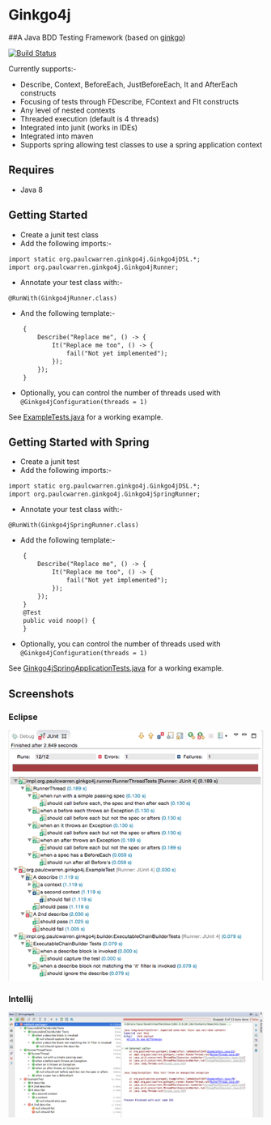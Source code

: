 # Ginkgo4j
##A Java BDD Testing Framework  (based on [ginkgo](http://onsi.github.io/ginkgo/))

[![Build Status](https://travis-ci.org/paulcwarren/ginkgo4j.svg?branch=master)](https://travis-ci.org/paulcwarren/ginkgo4j)

Currently supports:-
- Describe, Context, BeforeEach, JustBeforeEach, It and AfterEach constructs
- Focusing of tests through FDescribe, FContext and FIt constructs
- Any level of nested contexts
- Threaded execution (default is 4 threads)
- Integrated into junit (works in IDEs)
- Integrated into maven 
- Supports spring allowing test classes to use a spring application context  

## Requires

- Java 8

## Getting Started

- Create a junit test class
- Add the following imports:-
```
import static org.paulcwarren.ginkgo4j.Ginkgo4jDSL.*;
import org.paulcwarren.ginkgo4j.Ginkgo4jRunner;
```
- Annotate your test class with:-
```
@RunWith(Ginkgo4jRunner.class)
```
- And the following template:-
```
	{
		Describe("Replace me", () -> {
			It("Replace me too", () -> {
				fail("Not yet implemented");
			});
		});
	}
``` 
- Optionally, you can control the number of threads used with `@Ginkgo4jConfiguration(threads = 1)`

See [ExampleTests.java](https://github.com/paulcwarren/ginkgo4j/blob/master/src/test/java/com/github/paulcwarren/ginkgo4j/ExampleTests.java) for a working example. 
	
## Getting Started with Spring

- Create a junit test
- Add the following imports:-
```
import static org.paulcwarren.ginkgo4j.Ginkgo4jDSL.*;
import org.paulcwarren.ginkgo4j.Ginkgo4jSpringRunner;
```
- Annotate your test class with:-
```
@RunWith(Ginkgo4jSpringRunner.class)
```
- Add the following template:-
```
	{
		Describe("Replace me", () -> {
			It("Replace me too", () -> {
				fail("Not yet implemented");
			});
		});
	}
	@Test
	public void noop() {
	}
```
- Optionally, you can control the number of threads used with `@Ginkgo4jConfiguration(threads = 1)`

See [Ginkgo4jSpringApplicationTests.java](https://github.com/paulcwarren/ginkgo4j/blob/master/src/test/java/com/github/paulcwarren/ginkgo4j/spring/Ginkgo4jSpringApplicationTests.java) for a working example. 	

## Screenshots
### Eclipse
![Eclipse](readme/eclipse-junit.png)

### Intellij
![Intellij](readme/intellij-junit.png)
